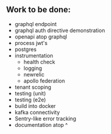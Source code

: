 ## Work to be done:

- graphql endpoint
- graphql auth directive demonstration
- openapi atop graphql
- process jwt's
- postgres
- instrumentation
  - health check
  - logging
  - newrelic
  - apollo federation
- tenant scoping
- testing (unit)
- testing (e2e)
- build into docker
- kafka connectivity
- Sentry-like error tracking
- documentation atop ^
